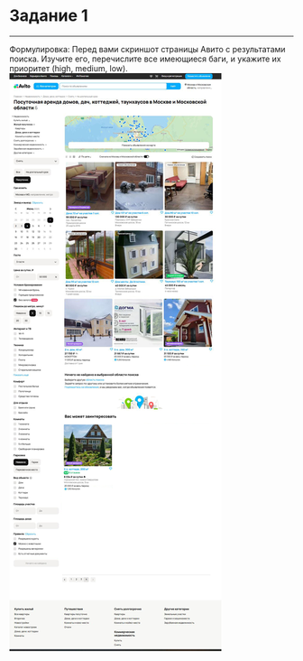 # Задание 1
----------------------------------------------
Формулировка: Перед вами скриншот страницы Авито с результатами поиска. Изучите его, перечислите все имеющиеся баги, и укажите их приоритет (high, medium, low).
![](taskOnePage/taskOnePages.jpg)
